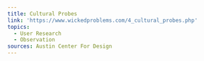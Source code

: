 ```yaml
---
title: Cultural Probes
link: 'https://www.wickedproblems.com/4_cultural_probes.php'
topics:
  - User Research
  - Observation
sources: Austin Center For Design
---
```

